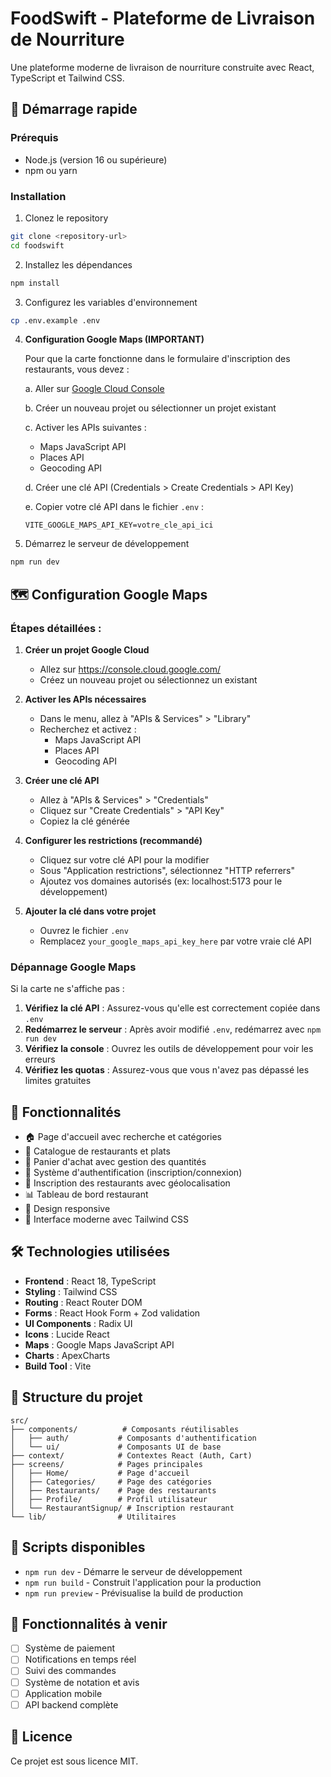 # FoodSwift - Plateforme de Livraison de Nourriture

Une plateforme moderne de livraison de nourriture construite avec React, TypeScript et Tailwind CSS.

## 🚀 Démarrage rapide

### Prérequis
- Node.js (version 16 ou supérieure)
- npm ou yarn

### Installation

1. Clonez le repository
```bash
git clone <repository-url>
cd foodswift
```

2. Installez les dépendances
```bash
npm install
```

3. Configurez les variables d'environnement
```bash
cp .env.example .env
```

4. **Configuration Google Maps (IMPORTANT)**
   
   Pour que la carte fonctionne dans le formulaire d'inscription des restaurants, vous devez :
   
   a. Aller sur [Google Cloud Console](https://console.cloud.google.com/apis/credentials)
   
   b. Créer un nouveau projet ou sélectionner un projet existant
   
   c. Activer les APIs suivantes :
      - Maps JavaScript API
      - Places API
      - Geocoding API
   
   d. Créer une clé API (Credentials > Create Credentials > API Key)
   
   e. Copier votre clé API dans le fichier `.env` :
   ```
   VITE_GOOGLE_MAPS_API_KEY=votre_cle_api_ici
   ```

5. Démarrez le serveur de développement
```bash
npm run dev
```

## 🗺️ Configuration Google Maps

### Étapes détaillées :

1. **Créer un projet Google Cloud**
   - Allez sur https://console.cloud.google.com/
   - Créez un nouveau projet ou sélectionnez un existant

2. **Activer les APIs nécessaires**
   - Dans le menu, allez à "APIs & Services" > "Library"
   - Recherchez et activez :
     - Maps JavaScript API
     - Places API
     - Geocoding API

3. **Créer une clé API**
   - Allez à "APIs & Services" > "Credentials"
   - Cliquez sur "Create Credentials" > "API Key"
   - Copiez la clé générée

4. **Configurer les restrictions (recommandé)**
   - Cliquez sur votre clé API pour la modifier
   - Sous "Application restrictions", sélectionnez "HTTP referrers"
   - Ajoutez vos domaines autorisés (ex: localhost:5173 pour le développement)

5. **Ajouter la clé dans votre projet**
   - Ouvrez le fichier `.env`
   - Remplacez `your_google_maps_api_key_here` par votre vraie clé API

### Dépannage Google Maps

Si la carte ne s'affiche pas :

1. **Vérifiez la clé API** : Assurez-vous qu'elle est correctement copiée dans `.env`
2. **Redémarrez le serveur** : Après avoir modifié `.env`, redémarrez avec `npm run dev`
3. **Vérifiez la console** : Ouvrez les outils de développement pour voir les erreurs
4. **Vérifiez les quotas** : Assurez-vous que vous n'avez pas dépassé les limites gratuites

## 📱 Fonctionnalités

- 🏠 Page d'accueil avec recherche et catégories
- 🍕 Catalogue de restaurants et plats
- 🛒 Panier d'achat avec gestion des quantités
- 👤 Système d'authentification (inscription/connexion)
- 🏪 Inscription des restaurants avec géolocalisation
- 📊 Tableau de bord restaurant
- 📱 Design responsive
- 🎨 Interface moderne avec Tailwind CSS

## 🛠️ Technologies utilisées

- **Frontend** : React 18, TypeScript
- **Styling** : Tailwind CSS
- **Routing** : React Router DOM
- **Forms** : React Hook Form + Zod validation
- **UI Components** : Radix UI
- **Icons** : Lucide React
- **Maps** : Google Maps JavaScript API
- **Charts** : ApexCharts
- **Build Tool** : Vite

## 📁 Structure du projet

```
src/
├── components/          # Composants réutilisables
│   ├── auth/           # Composants d'authentification
│   └── ui/             # Composants UI de base
├── context/            # Contextes React (Auth, Cart)
├── screens/            # Pages principales
│   ├── Home/           # Page d'accueil
│   ├── Categories/     # Page des catégories
│   ├── Restaurants/    # Page des restaurants
│   ├── Profile/        # Profil utilisateur
│   └── RestaurantSignup/ # Inscription restaurant
└── lib/                # Utilitaires
```

## 🔧 Scripts disponibles

- `npm run dev` - Démarre le serveur de développement
- `npm run build` - Construit l'application pour la production
- `npm run preview` - Prévisualise la build de production

## 🌟 Fonctionnalités à venir

- [ ] Système de paiement
- [ ] Notifications en temps réel
- [ ] Suivi des commandes
- [ ] Système de notation et avis
- [ ] Application mobile
- [ ] API backend complète

## 📄 Licence

Ce projet est sous licence MIT.